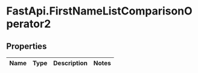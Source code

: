 # FastApi.FirstNameListComparisonOperator2

## Properties
Name | Type | Description | Notes
------------ | ------------- | ------------- | -------------
